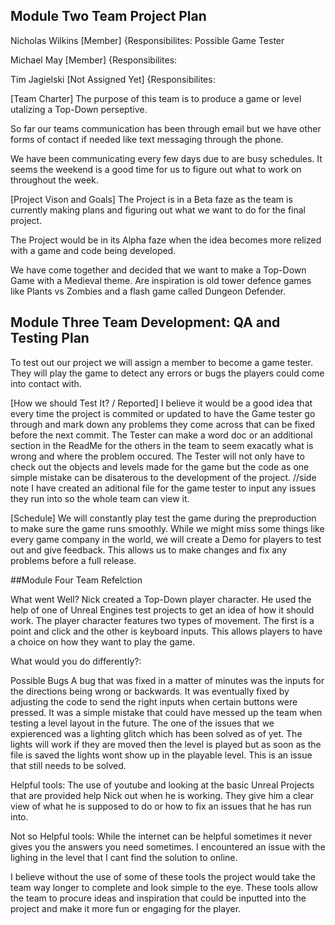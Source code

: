 ## Module Two Team Project Plan
Nicholas Wilkins [Member] {Responsibilites: Possible Game Tester

Michael May [Member] {Responsibilites:

Tim Jagielski [Not Assigned Yet] {Responsibilites:

[Team Charter]
The purpose of this team is to produce a game or level utalizing a Top-Down perseptive. 

So far our teams communication has been through email but we have other forms of contact if needed like text messaging through the phone.

We have been communicating every few days due to are busy schedules. It seems the weekend is a good time for us to figure out what to work on throughout the week.

[Project Vison and Goals]
The Project is in a Beta faze as the team is currently making plans and figuring out what we want to do for the final project.

The Project would be in its Alpha faze when the idea becomes more relized with a game and code being developed.

We have come together and decided that we want to make a Top-Down Game with a Medieval theme. Are inspiration is old tower defence games like Plants vs Zombies and a flash game called Dungeon Defender.

## Module Three Team Development: QA and Testing Plan
To test out our project we will assign a member to become a game tester. They will play the game to detect any errors or bugs the players could come into contact with. 

[How we should Test It? / Reported]
I believe it would be a good idea that every time the project is commited or updated to have the Game tester go through and mark down any problems they come across that can be fixed before the next commit. The Tester can make a word doc or an additional section in the ReadMe for the others in the team to seem exacatly what is wrong and where the problem occured. The Tester will not only have to check out the objects and levels made for the game but the code as one simple mistake can be disaterous to the development of the project.
//side note I have created an aditional file for the game tester to input any issues they run into so the whole team can view it.

[Schedule]
We will constantly play test the game during the preproduction to make sure the game runs smoothly. While we might miss some things like every game company in the world, we will create a Demo for players to test out and give feedback. This allows us to make changes and fix any problems before a full release. 

##Module Four Team Refelction

What went Well?
Nick created a Top-Down player character. He used the help of one of Unreal Engines test projects to get an idea of how it should work. The player character features two types of movement. The first is a point and click and the other is keyboard inputs. This allows players to have a choice on how they want to play the game. 

What would you do differently?:

Possible Bugs
A bug that was fixed in a matter of minutes was the inputs for the directions being wrong or backwards. It was eventually fixed by adjusting the code to send the right inputs when certain buttons were pressed. It was a simple mistake that could have messed up the team when testing a level layout in the future.
The one of the issues that we expierenced was a lighting glitch which has been solved as of yet. The lights will work if they are moved then the level is played but as soon as the file is saved the lights wont show up in the playable level. This is an issue that still needs to be solved.

Helpful tools:
The use of youtube and looking at the basic Unreal Projects that are provided help Nick out when he is working. They give him a clear view of what he is supposed to do or how to fix an issues that he has run into. 

Not so Helpful tools:
While the internet can be helpful sometimes it never gives you the answers you need sometimes. I encountered an issue with the lighing in the level that I cant find the solution to online. 

I believe without the use of some of these tools the project would take the team way longer to complete and look simple to the eye. These tools allow the team to procure ideas and inspiration that could be inputted into the project and make it more fun or engaging for the player.


